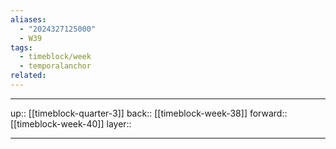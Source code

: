 ```yaml
---
aliases:
  - "2024327125000"
  - W39
tags:
  - timeblock/week
  - temporalanchor
related:
---
```




***

up:: [[timeblock-quarter-3]]
back:: [[timeblock-week-38]]
forward:: [[timeblock-week-40]]
layer:: 

***
